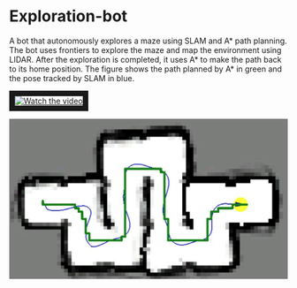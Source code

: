 # Exploration-bot
A bot that autonomously explores a maze using SLAM and A* path planning. The bot uses frontiers to explore the maze and map the environment using LIDAR. After the exploration is completed, it uses A* to make the path back to its home position. The figure shows the path planned by A* in green and the pose tracked by SLAM in blue. 

<a href="[https://www.youtube.com/Ix8HPOaqvUw" target="_blank">
 <img src="https://img.youtube.com/vi/Ix8HPOaqvUw/default.jpg" alt="Watch the video" width="240" height="180" border="10" />
</a>


![alt text](https://github.com/rahulagrawal048/Exploration-bot/blob/main/images/astar.png?raw=true)



